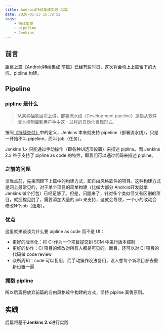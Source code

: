 ```yaml
---
title: Android持续集成实践·后篇
date: 2020-01-23 15:39:52
tags:
    - 持续集成
    - pipeline
    - Jenkins
---
```


## 前言

距离上篇《Android持续集成·前篇》已经有些时日，这次将会填上上篇留下的大坑，pipline 构建。
<!-- more -->

## Pipeline 

### pipline 是什么
> 从某种抽象层次上讲，部署流水线（Development pipeline）是指从软件版本控制库到用户手中这一过程的自动化表现形式。

按照[《持续交付》](https://item.jd.com/10843669.html)中的定义，Jenkins 本来就支持 pipeline（部署流水线），只是一开始不叫 pipeline，而叫 job（任务）。

Jenkins 1.x 只能通过手动操作（即各种UI选项设置）来描述 pipline。而 Jenkins 2.x 终于支持了 pipline as code 的特性，即我们可以通过代码来描述 pipline。

### 之前的问题
谈优点前，先来回顾下上篇中的构建方式，即自由风格软件的项目。这种构建方式是网上最常见的，对于单个项目的简单构建（比如大部分 Android开发就拿 Jenkins 做个打包）已经足够了。但是，问题来了，针对多个类似但又有区别的项目，就捉襟见肘了，需要添加大量的 job 来支持，这就会导致，一个小的改动会修改N个job（蛋疼）。

### 优点
这里就来谈谈为什么要 pipline as code 而不是 UI：
- 更好的版本化：将 CI 作为一个项目提交到 SCM 中进行版本控制
- 更好的协作：CI 项目的修改对所有人都是可见的。而且，还可以对 CI 项目的代码做 code review
- 众所周知：code 可以复用，而手动操作没法复用，没人想每个新项目都去重新设置一遍

### 拥抱 pipline
所以后篇将放弃前篇的自由风格软件构建的方式，坚持 pipline 真香原则。

## 实践

后篇将基于**Jenkins 2.x**进行实践